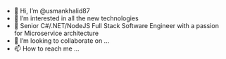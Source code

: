 - 👋 Hi, I’m @usmankhalid87
- 👀 I’m interested in all the new technologies
- 🌱 Senior C#/.NET/NodeJS Full Stack Software Engineer with a passion for Microservice architecture
- 💞️ I’m looking to collaborate on ...
- 📫 How to reach me ...

<!---
usmankhalid87/usmankhalid87 is a ✨ special ✨ repository because its `README.md` (this file) appears on your GitHub profile.
You can click the Preview link to take a look at your changes.
--->
